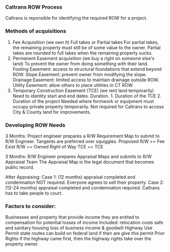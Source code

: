 ### Caltrans ROW Process
Caltrans is reponsible for identifying the required ROW for a project.
### Methods of acquisitions
1. Fee Acquisition (we own it)
	Full takes or Partial takes
		For partial takes, the remaining property must still be of some value to the owner.
		Partial takes are rounded to full takes when the remaining property sucks.
2. Permanent Easement acquisition (we buy a right on someone else's land)
	To prevent the owner from doing something with their land.
	Footing Easement: access to structural foundations that extend beyond ROW.
	Slope Easement: prevent owner from modifying the slope.
	Drainage Easement: limited access to maintain drainage outside ROW.
	Utility Easement: allow others to place utilities in CT ROW.
3. Temporary Construction Easement (TCE) (we rent land temporarily)
	Need to identity start and end dates. Duration.
		1. Duration of the TCE
		2. Duration of the project
	Needed where formwork or equipment must occupy private property temporarily.
	Not required for Caltrans to access City & County land for improvements.

### Developing ROW Needs
3 Months: Project engineer prepares a R/W Requirement Map to submit to R/W Engineer.
Tangents are preferred over squiggles.
Proposed R/W == Fee
Exist R/W == Owned Right of Way
TCE == TCE

3 Months: R/W Engineer prepares Appraisal Maps and submits to R/W Appraisal Team
	The Appraisal Map is the legal document that becomes public record.

After Appraising:
Case 1: (12 months)
	appraisal completed and condemnation NOT required. Everyone agrees to sell their property.
Case 2: (12-24 months)
	appraisal completed and condemnation required. Caltrans has to take people to court.

### Factors to consider:
Businesses and property that provide income
	they are entited to compensation for potential losses of income 
	Included:
		relocation costs
		safe and sanitary housing 
		loss of business income & goodwill
Highway Use Permit
	state routes can build on federal land if then are give this permit
Prior Rights
	if the highway came first, then the highway rights take over the property owner.